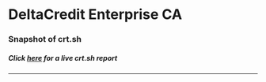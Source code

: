 # DeltaCredit Enterprise CA
### Snapshot of crt.sh
##### Click [here](https://crt.sh/?q=E6685810A9E3F761A32DF0926124C455161F83DFA9E3855224A6B4614B4BE64E) for a live crt.sh report

---
